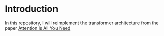 # Introduction 
In this repository, I will reimplement the transformer architecture from the paper [Attention Is All You Need](https://arxiv.org/abs/1706.03762)